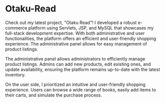 # Otaku-Read

Check out my latest project, "Otaku Read"! I developed a robust e-commerce platform using Servlets, JSP, and MySQL that showcases my full-stack development expertise. With both administrative and user functionalities, the platform offers an efficient and user-friendly shopping experience. The administrative panel allows for easy management of product listings.

The administrative panel allows administrators to efficiently manage product listings. Admins can add new products, edit existing ones, and update availability, ensuring the platform remains up-to-date with the latest inventory.

On the user side, I prioritized an intuitive and user-friendly shopping experience. Users can browse a wide range of books, easily add items to their carts, and simulate the purchase process.
